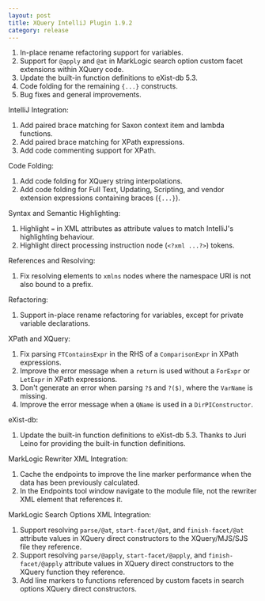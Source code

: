 ```yaml
---
layout: post
title: XQuery IntelliJ Plugin 1.9.2
category: release
---
```

1. In-place rename refactoring support for variables.
2. Support for `@apply` and `@at` in MarkLogic search option custom facet extensions within XQuery code.
3. Update the built-in function definitions to eXist-db 5.3.
4. Code folding for the remaining `{...}` constructs.
5. Bug fixes and general improvements.

IntelliJ Integration:

1. Add paired brace matching for Saxon context item and lambda functions.
2. Add paired brace matching for XPath expressions.
3. Add code commenting support for XPath.

Code Folding:

1. Add code folding for XQuery string interpolations.
2. Add code folding for Full Text, Updating, Scripting, and vendor extension expressions containing braces (`{...}`).

Syntax and Semantic Highlighting:

1. Highlight `=` in XML attributes as attribute values to match IntelliJ's highlighting behaviour.
2. Highlight direct processing instruction node (`<?xml ...?>`) tokens.

References and Resolving:

1. Fix resolving elements to `xmlns` nodes where the namespace URI is not also bound to a prefix.

Refactoring:

1. Support in-place rename refactoring for variables, except for private variable declarations.

XPath and XQuery:

1. Fix parsing `FTContainsExpr` in the RHS of a `ComparisonExpr` in XPath expressions.
2. Improve the error message when a `return` is used without a `ForExpr` or `LetExpr` in XPath expressions.
3. Don't generate an error when parsing `?$` and `?($)`, where the `VarName` is missing.
4. Improve the error message when a `QName` is used in a `DirPIConstructor`.

eXist-db:

1. Update the built-in function definitions to eXist-db 5.3. Thanks to Juri Leino for providing
   the built-in function definitions.

MarkLogic Rewriter XML Integration:

1. Cache the endpoints to improve the line marker performance when the data has been previously calculated.
2. In the Endpoints tool window navigate to the module file, not the rewriter XML element that references it.

MarkLogic Search Options XML Integration:

1. Support resolving `parse/@at`, `start-facet/@at`, and `finish-facet/@at` attribute values in XQuery direct
   constructors to the XQuery/MJS/SJS file they reference.
2. Support resolving `parse/@apply`, `start-facet/@apply`, and `finish-facet/@apply` attribute values in XQuery
   direct constructors to the XQuery function they reference.
3. Add line markers to functions referenced by custom facets in search options XQuery direct constructors.
